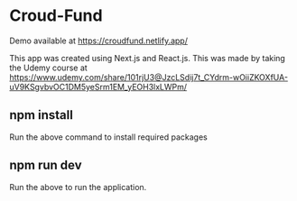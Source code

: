 # Croud-Fund
 
Demo available at https://croudfund.netlify.app/

This app was created using Next.js and React.js. This was made by taking the Udemy course at https://www.udemy.com/share/101rjU3@JzcLSdij7t_CYdrm-wOiiZKOXfUA-uV9KSgvbvOC1DM5yeSrm1EM_yEOH3lxLWPm/

## npm install
Run the above command to install required packages

## npm run dev
Run the above to run the application.
